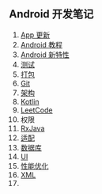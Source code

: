 ## Android 开发笔记

1. [App 更新](https://github.com/hgncxzy/AndroidNote/blob/master/App%E6%9B%B4%E6%96%B0.md)
2. [Android 教程](https://www.runoob.com/w3cnote/android-tutorial-intro.html)
3. [Android 新特性](https://github.com/hgncxzy/AndroidNote/tree/master/Android%20新特性)
4. [测试](https://github.com/hgncxzy/AndroidNote/blob/master/%E6%B5%8B%E8%AF%95.md)
5. [打包](https://github.com/hgncxzy/AndroidNote/blob/master/%E6%89%93%E5%8C%85.md)
6. [Git ](https://github.com/hgncxzy/AndroidNote/blob/master/Git.md)
7. [架构](https://github.com/hgncxzy/AndroidNote/blob/master/%E6%9E%B6%E6%9E%84.md)
8. [Kotlin](https://github.com/hgncxzy/AndroidNote/blob/master/Kotlin.md)
9. [LeetCode](https://leetcode-cn.com/problemset/algorithms/?difficulty=简单)
10. 权限
11. [RxJava](https://github.com/hgncxzy/AndroidNote/blob/master/RxJava.md)
12. [适配](https://github.com/hgncxzy/AndroidNote/blob/master/%E9%80%82%E9%85%8D.md)
13. [数据库](https://github.com/hgncxzy/AndroidNote/blob/master/数据库.md)
14. [UI](https://github.com/hgncxzy/AndroidNote/blob/master/UI.md)
15. [性能优化](https://github.com/hgncxzy/AndroidNote/blob/master/%E6%80%A7%E8%83%BD.md)
16. [XML](https://github.com/hgncxzy/AndroidNote/blob/master/Android中自定义属性attr.xml的格式详解.md)
17. 

